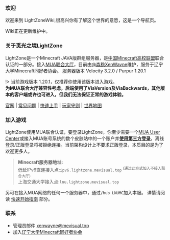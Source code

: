 ### 欢迎
欢迎来到 LightZoneWiki,很高兴你有了解这个世界的意愿，这是一个导航页。

Wiki正在更新维护中。  

### 关于觅光之境LightZone

LightZone是一个Minecraft JAVA版群组服务器，是[中国Minecraft高校联盟](//www.mualliance.ltd/)联合认证的一部分。接入[MUA联合大厅](//docs.mualliance.cn/zh/dev/union/lobby)，目前由[@森稳XenWayne](//xenwayne.top)维护，服务于辽宁大学Minecraft同好者协会。
服务器版本 Velocity 3.2.0 / Purpur 1.20.1

!> 当前游戏版本 1.20.1，仅推荐你使用该版本进入游戏。  
**为MUA联合大厅兼容性考虑，后端使用了ViaVersion及ViaBackwards，其他版本的客户端或许也可进入，但我们无法保证正常的游戏体验。**

[官网](//lightzone.mevisual.top) | [常见问题](wiki/faq.md) | [快速上手](wiki/beginners-guide/quickstart.md) | [玩家守则](wiki/rules.md) | [世界地图](//lightzonemap.mevisual.top)

### 加入游戏

LightZone使用MUA联合认证，要登录LightZone，你至少需要一个[MUA User Center](https://skin.mualliance.ltd/)或接入MUA账号系统的数个皮肤站中的一个账户并[**使用第三方登录**](wiki/quickstart?id=_4%e9%85%8d%e7%bd%ae%e5%90%af%e5%8a%a8%e5%99%a8%e7%ac%ac%e4%b8%89%e6%96%b9%e7%99%bb%e5%bd%95)，离线登录/正版登录将被拒绝连接。当前架构设计上不要求正版登录，本质目的是为了欢迎更多人。

> **Minecraft服务器地址:**  
> 低延IPv6直连接入点:`ipv6.lightzone.mevisual.top` <sup>(通过此方式加入不接入联合大厅)</sup>  
> 上海交通大学接入点:`lnu.lightzone.mevisual.top`

另可在接入MUA网络的任何一个服务器中，通过`/hub LNUMC`加入本服。
详情请阅读 [快速开始指南](wiki/beginners-guide/quickstart.md) 部分。

### 联系

* 管理员邮件 xenwayne@mevisual.top
* 加入[辽宁大学Minecraft同好者协会](https://qm.qq.com/cgi-bin/qm/qr?_wv=1027&k=ZPfzlTX2aMqN_Ty1J5zYUJWjo_IHRc-M&authKey=ZndmENRvqmnGOaOS9DfW3qDnx85lSBGINmxZgfPEpzvme22BZ7wkBdZWDktSDRfs&noverify=0&group_code=852976282)